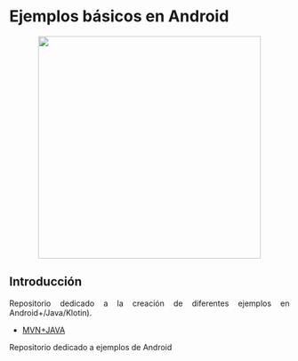 <div align="justify">

# Ejemplos básicos en Android

<div align="center">
  <img src="https://i02.appmifile.com/images/2019/08/25/f78b7213-5fa0-4bd2-b704-74424d5dc0e6.png" width="400px" >
</div>

## Introducción

Repositorio dedicado a la creación de diferentes ejemplos en Android+/Java/Klotin).
 - [MVN+JAVA](mvc)

Repositorio dedicado a ejemplos de Android

<div>  
